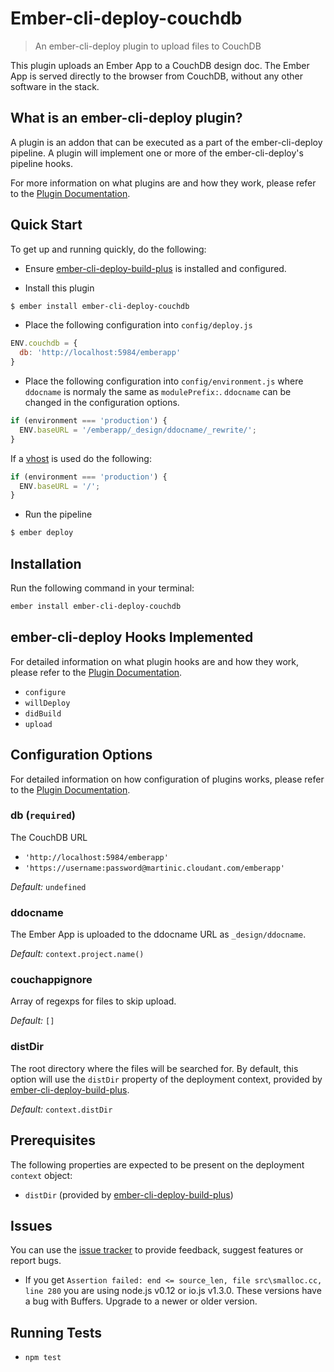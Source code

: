 # Ember-cli-deploy-couchdb

> An ember-cli-deploy plugin to upload files to CouchDB

This plugin uploads an Ember App to a CouchDB design doc. The Ember App is served directly to the browser from CouchDB, without any other software in the stack.

## What is an ember-cli-deploy plugin?

A plugin is an addon that can be executed as a part of the ember-cli-deploy pipeline. A plugin will implement one or more of the ember-cli-deploy's pipeline hooks.

For more information on what plugins are and how they work, please refer to the [Plugin Documentation][1].

## Quick Start

To get up and running quickly, do the following:

- Ensure [ember-cli-deploy-build-plus][2] is installed and configured.

- Install this plugin

```bash
$ ember install ember-cli-deploy-couchdb
```

- Place the following configuration into `config/deploy.js`

```javascript
ENV.couchdb = {
  db: 'http://localhost:5984/emberapp'
}
```

- Place the following configuration into `config/environment.js` where `ddocname` is normaly the same as `modulePrefix:`. `ddocname` can be changed in the configuration options.

```javascript
if (environment === 'production') {
  ENV.baseURL = '/emberapp/_design/ddocname/_rewrite/';
}
```

If a [vhost][3] is used do the following:

```javascript
if (environment === 'production') {
  ENV.baseURL = '/';
}
```

- Run the pipeline

```bash
$ ember deploy
```

## Installation
Run the following command in your terminal:

```bash
ember install ember-cli-deploy-couchdb
```

## ember-cli-deploy Hooks Implemented

For detailed information on what plugin hooks are and how they work, please refer to the [Plugin Documentation][1].

- `configure`
- `willDeploy`
- `didBuild`
- `upload`

## Configuration Options

For detailed information on how configuration of plugins works, please refer to the [Plugin Documentation][1].

### db (`required`)

The CouchDB URL
 - `'http://localhost:5984/emberapp'`
 - `'https://username:password@martinic.cloudant.com/emberapp'`

*Default:* `undefined`

### ddocname

The Ember App is uploaded to the ddocname URL as `_design/ddocname`.

*Default:* `context.project.name()`

### couchappignore

Array of regexps for files to skip upload.

*Default:* `[]`

### distDir

The root directory where the files will be searched for. By default, this option will use the `distDir` property of the deployment context, provided by [ember-cli-deploy-build-plus][2].

*Default:* `context.distDir`

## Prerequisites

The following properties are expected to be present on the deployment `context` object:

- `distDir`      (provided by [ember-cli-deploy-build-plus][2])

## Issues

You can use the [issue tracker][4] to provide feedback, suggest features or report bugs.

- If you get `Assertion failed: end <= source_len, file src\smalloc.cc, line 280` you are using node.js v0.12 or io.js v1.3.0. These  versions have a bug with Buffers. Upgrade to a newer or older version.

## Running Tests

- `npm test`

[1]: http://ember-cli.github.io/ember-cli-deploy/plugins "Plugin Documentation"
[2]: https://github.com/martinic/ember-cli-deploy-build-plus "ember-cli-deploy-build-plus"
[3]: https://wiki.apache.org/couchdb/Virtual_Hosts "vhost"
[4]: https://github.com/martinic/ember-cli-deploy-couchdb/issues "issue tracker"

